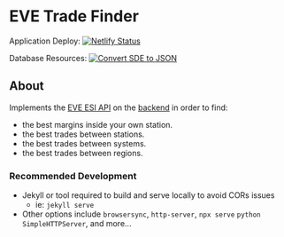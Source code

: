 # EVE Trade Finder

Application Deploy: [![Netlify Status](https://api.netlify.com/api/v1/badges/4daf6162-578e-4ff5-a99a-ab44e8cbdace/deploy-status)](https://app.netlify.com/sites/evetrade/deploys)

Database Resources: [![Convert SDE to JSON](https://github.com/awhipp/evetrade_resources/actions/workflows/download.yml/badge.svg)](https://github.com/awhipp/evetrade_resources/actions/workflows/download.yml)

## About
Implements the [EVE ESI API](https://esi.tech.ccp.is/) on the [backend](https://github.com/awhipp/evetrade_api) in order to find:

* the best margins inside your own station.
* the best trades between stations.
* the best trades between systems.
* the best trades between regions.

### Recommended Development

* Jekyll or tool required to build and serve locally to avoid CORs issues
    * ie: `jekyll serve`
* Other options include `browsersync`, `http-server`, `npx serve` `python SimpleHTTPServer`, and more...